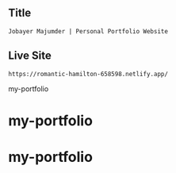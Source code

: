 ## Title
    Jobayer Majumder | Personal Portfolio Website

## Live Site
    https://romantic-hamilton-658598.netlify.app/ 
    
my-portfolio
# my-portfolio
# my-portfolio
